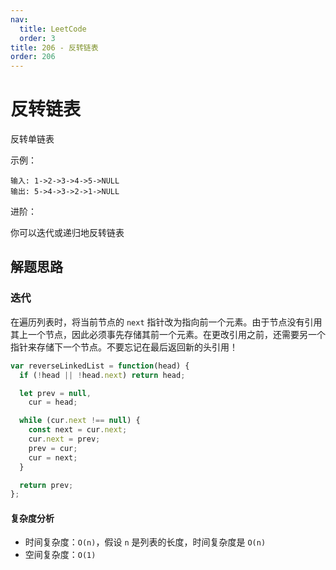 ```yaml
---
nav:
  title: LeetCode
  order: 3
title: 206 - 反转链表
order: 206
---
```


# 反转链表

反转单链表

示例：

```plain
输入: 1->2->3->4->5->NULL
输出: 5->4->3->2->1->NULL
```

进阶：

你可以迭代或递归地反转链表

## 解题思路

### 迭代

在遍历列表时，将当前节点的 `next` 指针改为指向前一个元素。由于节点没有引用其上一个节点，因此必须事先存储其前一个元素。在更改引用之前，还需要另一个指针来存储下一个节点。不要忘记在最后返回新的头引用！

```js
var reverseLinkedList = function(head) {
  if (!head || !head.next) return head;

  let prev = null,
    cur = head;

  while (cur.next !== null) {
    const next = cur.next;
    cur.next = prev;
    prev = cur;
    cur = next;
  }

  return prev;
};
```

#### 复杂度分析

- 时间复杂度：`O(n)`，假设 `n` 是列表的长度，时间复杂度是 `O(n)`
- 空间复杂度：`O(1)`
